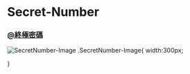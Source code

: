# Secret-Number
### [@終極密碼](https://qew4476.github.io/Secret-Number/)
![SecretNumber-Image](https://user-images.githubusercontent.com/81016471/127721114-eff84c2a-d4d8-4abe-894c-cb4b01d6f122.png)
.SecretNumber-Image{
width:300px;


}

